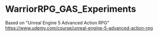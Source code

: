 # WarriorRPG_GAS_Experiments

Based on "Unreal Engine 5 Advanced Action RPG"
https://www.udemy.com/course/unreal-engine-5-advanced-action-rpg